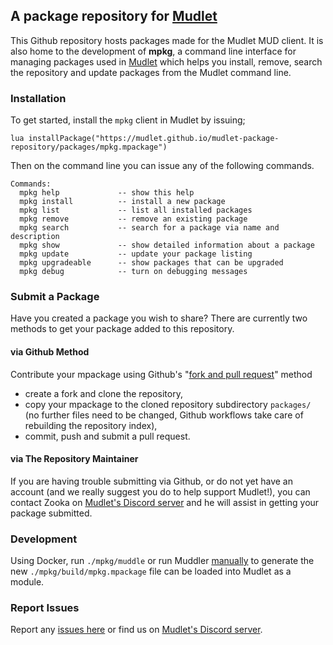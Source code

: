 ## A package repository for [Mudlet](https://www.mudlet.org) ##

This Github repository hosts packages made for the Mudlet MUD client.  It is also home to the development of **mpkg**, a command line interface for managing packages used in [Mudlet](https://www.mudlet.org) which helps you install, remove, search the repository and update packages from the Mudlet command line.

### Installation ###

To get started, install the `mpkg` client in Mudlet by issuing;

```lua installPackage("https://mudlet.github.io/mudlet-package-repository/packages/mpkg.mpackage")```

Then on the command line you can issue any of the following commands.

```
Commands:
  mpkg help             -- show this help
  mpkg install          -- install a new package
  mpkg list             -- list all installed packages  
  mpkg remove           -- remove an existing package
  mpkg search           -- search for a package via name and description
  mpkg show             -- show detailed information about a package
  mpkg update           -- update your package listing
  mpkg upgradeable      -- show packages that can be upgraded
  mpkg debug            -- turn on debugging messages
```

### Submit a Package ###

Have you created a package you wish to share?  There are currently two methods to get your package added to this repository.

####  via Github Method ####

Contribute your mpackage using Github's "[fork and pull request](https://docs.github.com/en/get-started/exploring-projects-on-github/contributing-to-a-project)" method
- create a fork and clone the repository, 
- copy your mpackage to the cloned repository subdirectory `packages/` (no further files need to be changed, Github workflows take care of rebuilding the repository index),
- commit, push and submit a pull request.

#### via The Repository Maintainer ####

If you are having trouble submitting via Github, or do not yet have an account (and we really suggest you do to help support Mudlet!), you can contact Zooka on [Mudlet's Discord server](https://discordapp.com/invite/kuYvMQ9) and he will assist in getting your package submitted.

### Development ###
Using Docker, run `./mpkg/muddle` or run Muddler [manually](https://github.com/demonnic/muddler/wiki/Installation) to generate the new `./mpkg/build/mpkg.mpackage` file can be loaded into Mudlet as a module.

### Report Issues ###

Report any [issues here](https://github.com/Mudlet/mudlet-package-repository/issues) or find us on [Mudlet's Discord server](https://discordapp.com/invite/kuYvMQ9).

